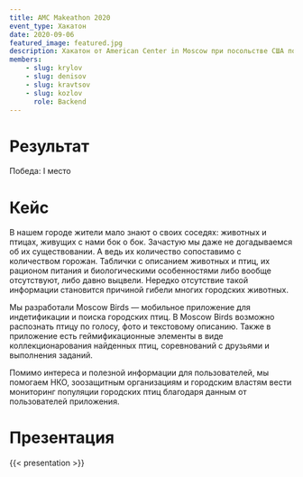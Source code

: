 ```yaml
---
title: AMC Makeathon 2020
event_type: Хакатон
date: 2020-09-06
featured_image: featured.jpg
description: Хакатон от American Center in Moscow при посольстве США по использованию Цифровых технологий в урбанистике.
members: 
    - slug: krylov
    - slug: denisov
    - slug: kravtsov
    - slug: kozlov
      role: Backend
---
```


# Результат

Победа: I место

# Кейс

В нашем городе жители мало знают о своих соседях: животных и птицах, живущих с нами бок о бок. Зачастую мы даже не догадываемся об их существовании. А ведь их количество сопоставимо с количеством горожан. Таблички с описанием животных и птиц, их рационом питания и биологическими особенностями либо вообще отсутствуют, либо давно выцвели. Нередко отсутствие такой информации становится причиной гибели многих городских животных.


Мы разработали Moscow Birds — мобильное приложение для индетификации и поиска городских птиц. В Moscow Birds возможно распознать птицу по голосу, фото и текстовому описанию. Также в приложение есть геймификационные элементы в виде коллекционарования найденных птиц, соревнований с друзьями и выполнения заданий.

Помимо интереса и полезной информации для пользователей, мы помогаем НКО, зоозащитным организациям и городским властям вести мониторинг популяции городских птиц благодаря данным от пользователей приложения.


# Презентация

{{< presentation >}}